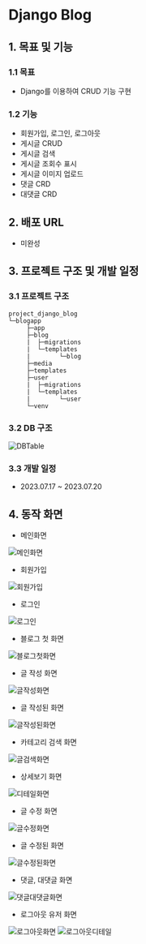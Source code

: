 # Django Blog

## 1. 목표 및 기능

### 1.1 목표
* Django를 이용하여 CRUD 기능 구현

### 1.2 기능
* 회원가입, 로그인, 로그아웃
* 게시글 CRUD
* 게시글 검색
* 게시글 조회수 표시
* 게시글 이미지 업로드
* 댓글 CRD
* 대댓글 CRD

## 2. 배포 URL
* 미완성

## 3. 프로젝트 구조 및 개발 일정

### 3.1 프로젝트 구조
```
project_django_blog
└─blogapp
     ├─app
     ├─blog
     |  ├─migrations
     |  └─templates
     |        └─blog
     ├─media
     ├─templates
     ├─user
     |  ├─migrations
     |  └─templates
     |        └─user
     └─venv
```

### 3.2 DB 구조
![DBTable](./readme_files/DB_table.PNG)

### 3.3 개발 일정
* 2023.07.17 ~ 2023.07.20

## 4. 동작 화면
* 메인화면

![메인화면](./readme_files/메인화면.PNG)

* 회원가입

![회원가입](./readme_files/회원가입.PNG)

* 로그인

![로그인](./readme_files/로그인후.PNG)

* 블로그 첫 화면

![블로그첫화면](./readme_files/글없는블로그.PNG)

* 글 작성 화면

![글작성화면](./readme_files/글작성화면.PNG)

* 글 작성된 화면

![글작성된화면](./readme_files/글작성된화면.PNG)

* 카테고리 검색 화면

![글검색화면](./readme_files/글검색화면.PNG)

* 상세보기 화면

![디테일화면](./readme_files/디테일화면.PNG)

* 글 수정 화면

![글수정화면](./readme_files/글수정화면.PNG)

* 글 수정된 화면

![글수정된화면](./readme_files/글수정된화면.PNG)

* 댓글, 대댓글 화면

![댓글대댓글화면](./readme_files/댓글대댓글화면.PNG)

* 로그아웃 유저 화면

![로그아웃화면](./readme_files/로그아웃화면.PNG)
![로그아웃디테일](./readme_files/로그아웃디테일.PNG)
